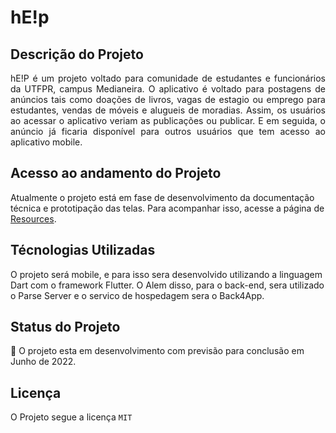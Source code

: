 # hE!p

## Descrição do Projeto
<p align="justify">
hE!P é um projeto voltado para comunidade de estudantes e funcionários da UTFPR, campus Medianeira. O aplicativo é voltado para postagens de anúncios tais como doações de livros, vagas de estagio ou emprego para estudantes, vendas de móveis e alugueis de moradias. Assim, os usuários ao acessar o aplicativo veriam as publicações ou publicar. E em seguida, o anúncio já ficaria disponível para outros usuários que tem acesso ao aplicativo mobile.
<p/>

## Acesso ao andamento do Projeto
Atualmente o projeto está em fase de desenvolvimento da documentação técnica e prototipação das telas. Para acompanhar isso, acesse a página de [Resources](https://github.com/thiagodalsanto/voice-assistant/tree/main/Resource).

## Técnologias Utilizadas
O projeto será mobile, e para isso sera desenvolvido utilizando a linguagem Dart com o framework Flutter. O Alem disso, para o back-end, sera utilizado o Parse Server e o servico de hospedagem sera o Back4App.

## Status do Projeto
:construction: O projeto esta em desenvolvimento com previsão para conclusão em Junho de 2022.

## Licença
O Projeto segue a licença `MIT`
